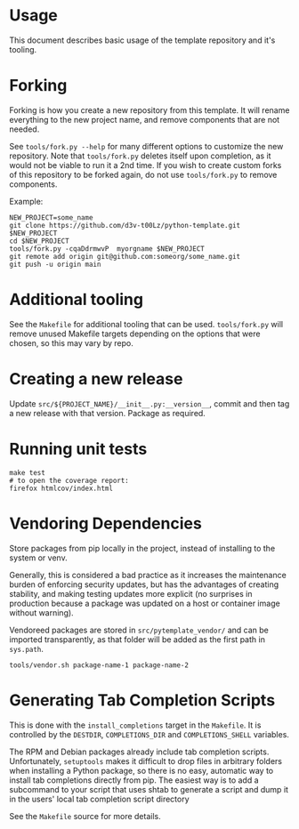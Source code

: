 # Usage
This document describes basic usage of the template repository and it's
tooling.

# Forking
Forking is how you create a new repository from this template.  It will
rename everything to the new project name, and remove components that are not
needed.

See `tools/fork.py --help` for many different options to customize the new
repository.  Note that `tools/fork.py` deletes itself upon completion, as
it would not be viable to run it a 2nd time.  If you wish to create custom
forks of this repository to be forked again, do not use `tools/fork.py` to
remove components.

Example:
```
NEW_PROJECT=some_name
git clone https://github.com/d3v-t00Lz/python-template.git $NEW_PROJECT
cd $NEW_PROJECT
tools/fork.py -cqaDdrmwvP  myorgname $NEW_PROJECT
git remote add origin git@github.com:someorg/some_name.git
git push -u origin main
```

# Additional tooling
See the `Makefile` for additional tooling that can be used.  `tools/fork.py`
will remove unused Makefile targets depending on the options that were chosen,
so this may vary by repo.

# Creating a new release
Update `src/${PROJECT_NAME}/__init__.py:__version__`, commit and then tag
a new release with that version.  Package as required.

# Running unit tests
```
make test
# to open the coverage report:
firefox htmlcov/index.html
```

# Vendoring Dependencies
Store packages from pip locally in the project, instead of installing to the
system or venv.

Generally, this is considered a bad practice as it increases
the maintenance burden of enforcing security updates, but
has the advantages of creating stability, and making testing updates
more explicit (no surprises in production because a package was updated
on a host or container image without warning).

Vendoreed packages are stored in `src/pytemplate_vendor/` and can be imported
transparently, as that folder will be added as the first path in `sys.path`.
```
tools/vendor.sh package-name-1 package-name-2
```

# Generating Tab Completion Scripts
This is done with the `install_completions` target in the `Makefile`.  It is
controlled by the `DESTDIR`, `COMPLETIONS_DIR` and `COMPLETIONS_SHELL`
variables.

The RPM and Debian packages already include tab completion scripts.
Unfortunately, `setuptools` makes it difficult to drop files in arbitrary
folders when installing a Python package, so there is no easy, automatic
way to install tab completions directly from pip.  The easiest way is to
add a subcommand to your script that uses shtab to generate a script and
dump it in the users' local tab completion script directory

See the `Makefile` source for more details.


